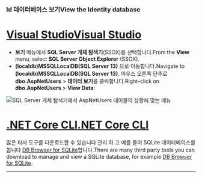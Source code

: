 ### <a name="view-the-identity-database"></a><span data-ttu-id="3f24d-101">Id 데이터베이스 보기</span><span class="sxs-lookup"><span data-stu-id="3f24d-101">View the Identity database</span></span>

# <a name="visual-studiotabvisual-studio"></a>[<span data-ttu-id="3f24d-102">Visual Studio</span><span class="sxs-lookup"><span data-stu-id="3f24d-102">Visual Studio</span></span>](#tab/visual-studio) 

* <span data-ttu-id="3f24d-103">**보기** 메뉴에서 **SQL Server 개체 탐색기**(SSOX)를 선택합니다.</span><span class="sxs-lookup"><span data-stu-id="3f24d-103">From the **View** menu, select **SQL Server Object Explorer** (SSOX).</span></span>
* <span data-ttu-id="3f24d-104">**(localdb)MSSQLLocalDB(SQL Server 13)** 으로 이동합니다.</span><span class="sxs-lookup"><span data-stu-id="3f24d-104">Navigate to **(localdb)MSSQLLocalDB(SQL Server 13)**.</span></span> <span data-ttu-id="3f24d-105">마우스 오른쪽 단추로 **dbo.AspNetUsers**  >  **데이터 보기**를 클릭합니다.</span><span class="sxs-lookup"><span data-stu-id="3f24d-105">Right-click on **dbo.AspNetUsers** > **View Data**:</span></span>

![SQL Server 개체 탐색기에서 AspNetUsers 테이블의 상황에 맞는 메뉴](~/security/authentication/accconfirm/_static/ssox.png)

# <a name="net-core-clitabnetcore-cli"></a>[<span data-ttu-id="3f24d-107">.NET Core CLI</span><span class="sxs-lookup"><span data-stu-id="3f24d-107">.NET Core CLI</span></span>](#tab/netcore-cli)

<span data-ttu-id="3f24d-108">많은 타사 도구를 다운로드할 수 있습니다 관리 하 고 예를 들어 SQLite 데이터베이스를 봅니다 [DB Browser for SQLite](https://sqlitebrowser.org/)합니다.</span><span class="sxs-lookup"><span data-stu-id="3f24d-108">There are many third party tools you can download to manage and view a SQLite database, for example [DB Browser for SQLite](https://sqlitebrowser.org/).</span></span>

---